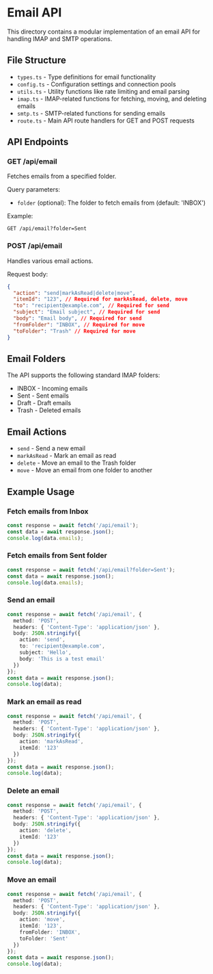 # Email API

This directory contains a modular implementation of an email API for handling IMAP and SMTP operations.

## File Structure

- `types.ts` - Type definitions for email functionality
- `config.ts` - Configuration settings and connection pools
- `utils.ts` - Utility functions like rate limiting and email parsing
- `imap.ts` - IMAP-related functions for fetching, moving, and deleting emails
- `smtp.ts` - SMTP-related functions for sending emails
- `route.ts` - Main API route handlers for GET and POST requests

## API Endpoints

### GET /api/email

Fetches emails from a specified folder.

Query parameters:
- `folder` (optional): The folder to fetch emails from (default: 'INBOX')

Example:
```
GET /api/email?folder=Sent
```

### POST /api/email

Handles various email actions.

Request body:
```json
{
  "action": "send|markAsRead|delete|move",
  "itemId": "123", // Required for markAsRead, delete, move
  "to": "recipient@example.com", // Required for send
  "subject": "Email subject", // Required for send
  "body": "Email body", // Required for send
  "fromFolder": "INBOX", // Required for move
  "toFolder": "Trash" // Required for move
}
```

## Email Folders

The API supports the following standard IMAP folders:
- INBOX - Incoming emails
- Sent - Sent emails
- Draft - Draft emails
- Trash - Deleted emails

## Email Actions

- `send` - Send a new email
- `markAsRead` - Mark an email as read
- `delete` - Move an email to the Trash folder
- `move` - Move an email from one folder to another

## Example Usage

### Fetch emails from Inbox
```typescript
const response = await fetch('/api/email');
const data = await response.json();
console.log(data.emails);
```

### Fetch emails from Sent folder
```typescript
const response = await fetch('/api/email?folder=Sent');
const data = await response.json();
console.log(data.emails);
```

### Send an email
```typescript
const response = await fetch('/api/email', {
  method: 'POST',
  headers: { 'Content-Type': 'application/json' },
  body: JSON.stringify({
    action: 'send',
    to: 'recipient@example.com',
    subject: 'Hello',
    body: 'This is a test email'
  })
});
const data = await response.json();
console.log(data);
```

### Mark an email as read
```typescript
const response = await fetch('/api/email', {
  method: 'POST',
  headers: { 'Content-Type': 'application/json' },
  body: JSON.stringify({
    action: 'markAsRead',
    itemId: '123'
  })
});
const data = await response.json();
console.log(data);
```

### Delete an email
```typescript
const response = await fetch('/api/email', {
  method: 'POST',
  headers: { 'Content-Type': 'application/json' },
  body: JSON.stringify({
    action: 'delete',
    itemId: '123'
  })
});
const data = await response.json();
console.log(data);
```

### Move an email
```typescript
const response = await fetch('/api/email', {
  method: 'POST',
  headers: { 'Content-Type': 'application/json' },
  body: JSON.stringify({
    action: 'move',
    itemId: '123',
    fromFolder: 'INBOX',
    toFolder: 'Sent'
  })
});
const data = await response.json();
console.log(data);
``` 